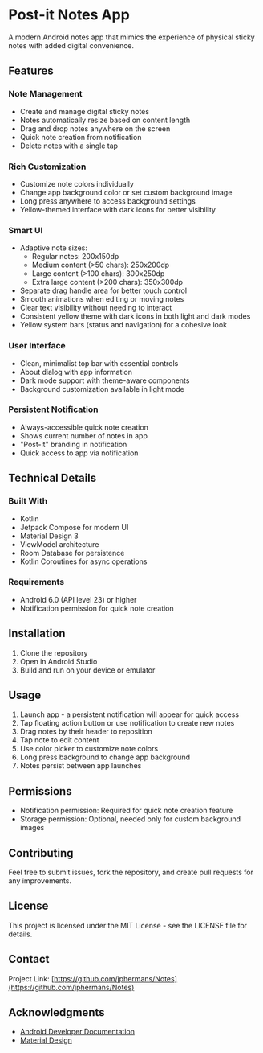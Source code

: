 # Post-it Notes App

A modern Android notes app that mimics the experience of physical sticky notes with added digital convenience.

## Features

### Note Management
- Create and manage digital sticky notes
- Notes automatically resize based on content length
- Drag and drop notes anywhere on the screen
- Quick note creation from notification
- Delete notes with a single tap

### Rich Customization
- Customize note colors individually
- Change app background color or set custom background image
- Long press anywhere to access background settings
- Yellow-themed interface with dark icons for better visibility

### Smart UI
- Adaptive note sizes:
  - Regular notes: 200x150dp
  - Medium content (>50 chars): 250x200dp
  - Large content (>100 chars): 300x250dp
  - Extra large content (>200 chars): 350x300dp
- Separate drag handle area for better touch control
- Smooth animations when editing or moving notes
- Clear text visibility without needing to interact
- Consistent yellow theme with dark icons in both light and dark modes
- Yellow system bars (status and navigation) for a cohesive look

### User Interface
- Clean, minimalist top bar with essential controls
- About dialog with app information
- Dark mode support with theme-aware components
- Background customization available in light mode

### Persistent Notification
- Always-accessible quick note creation
- Shows current number of notes in app
- "Post-it" branding in notification
- Quick access to app via notification

## Technical Details

### Built With
- Kotlin
- Jetpack Compose for modern UI
- Material Design 3
- ViewModel architecture
- Room Database for persistence
- Kotlin Coroutines for async operations

### Requirements
- Android 6.0 (API level 23) or higher
- Notification permission for quick note creation

## Installation
1. Clone the repository
2. Open in Android Studio
3. Build and run on your device or emulator

## Usage
1. Launch app - a persistent notification will appear for quick access
2. Tap floating action button or use notification to create new notes
3. Drag notes by their header to reposition
4. Tap note to edit content
5. Use color picker to customize note colors
6. Long press background to change app background
7. Notes persist between app launches

## Permissions
- Notification permission: Required for quick note creation feature
- Storage permission: Optional, needed only for custom background images

## Contributing
Feel free to submit issues, fork the repository, and create pull requests for any improvements.

## License
This project is licensed under the MIT License - see the LICENSE file for details.

## Contact
Project Link: [https://github.com/jphermans/Notes](https://github.com/jphermans/Notes)

## Acknowledgments
* [Android Developer Documentation](https://developer.android.com/)
* [Material Design](https://material.io/)
